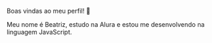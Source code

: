 Boas vindas ao meu perfil! 🩷

Meu nome é Beatriz, estudo na Alura e estou me desenvolvendo na linguagem JavaScript.
